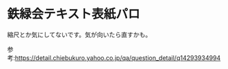 # 鉄緑会テキスト表紙パロ
縮尺とか気にしてないです。気が向いたら直すかも。

参考:https://detail.chiebukuro.yahoo.co.jp/qa/question_detail/q14293934994
